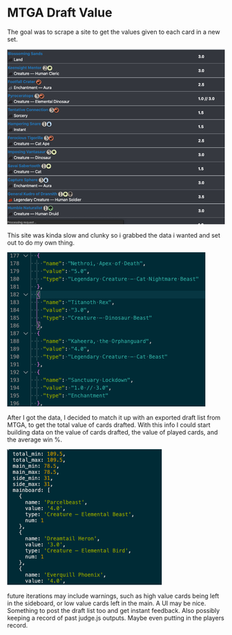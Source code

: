 # MTGA Draft Value

The goal was to scrape a site to get the values given to each card in a new set.

![Scraped Site](/images/scraped.png)

This site was kinda slow and clunky so i grabbed the data i wanted and set out to do my own thing.

![json Data](/images/jsonoutput.png)

After I got the data, I decided to match it up with an exported draft list from MTGA, to get the total value of cards drafted. With this info I could start building data on the value of cards drafted, the value of played cards, and the average win %.

![json Data](/images/finished.png)

future iterations may include warnings, such as high value cards being left in the sideboard, or low value cards left in the main. A UI may be nice. Something to post the draft list too and get instant feedback. Also possibly keeping a record of past judge.js outputs. Maybe even putting in the players record.

